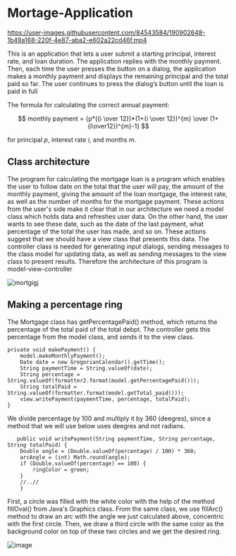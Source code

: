 # Mortage-Application

https://user-images.githubusercontent.com/84543584/190902648-1b49a168-220f-4e87-aba2-e602a22cd46f.mp4

This is an application that lets a user submit a starting principal, interest rate, and loan duration. The application replies with the monthly payment. Then, each time the user presses the button on a dialog, the application makes a monthly payment and displays the remaining principal and the total paid so far. The user continues to press the dialog’s button until the loan is paid in full

The formula for calculating the correct annual payment:

$$ monthly payment = {p*({i \over 12})*(1+{i \over 12})^{m} \over (1+{i\over12})^{m}-1} $$

for principal $p$, interest rate $i$, and months $m$.

## Class architecture 

The program for calculating the mortgage loan is a program which enables the user to follow
date on the total that the user will pay, the amount of the monthly payment, giving the amount of the loan mortgage, the interest rate, as well as the number of months for the mortgage payment. These actions from the user's side make it clear that in our architecture we need a model class which holds data and refreshes user data. On the other hand, the user wants to see these date, such as the date of the last payment, what percentage of the total the user has made, and so on. These actions suggest that we should have a view class that presents this data. The controller class is needed for generating input dialogs, sending messages to the class model for updating data, as well as sending messages to the view class to present results. Therefore the architecture of this program is model-view-controller


![mortgigj](https://user-images.githubusercontent.com/84543584/190902848-156bc6c5-5a8e-41a6-abdd-95983525b1c9.png)


## Making a percentage ring

The Mortgage class has getPercentagePaid() method, which returns the percentage of the total paid of the total debpt. The controller gets this percentage from the model class, and sends it to the view class. 

    private void makePayment() {
        model.makeMonthlyPayment();
        Date date = new GregorianCalendar().getTime();
        String paymentTime = String.valueOf(date);
        String percentage = String.valueOf(formatter2.format(model.getPercentagePaid()));
        String totalPaid = String.valueOf(formatter.format(model.getTotal_paid()));
        view.writePayment(paymentTime, percentage, totalPaid);
    }

We divide percentage by 100 and multiply it by 360 (deegres), since a method that we will use below uses deegres and not radians.

       public void writePayment(String paymentTime, String percentage, String totalPaid) {
        Double angle = (Double.valueOf(percentage) / 100) * 360;
        arcAngle = (int) Math.round(angle);
        if (Double.valueOf(percentage) == 100) {
            ringColor = green;
        }
        //..//
        }

First, a circle was filled with the white color with the help of the method fillOval() from Java's Graphics class. From the same class, we use fillArc() method to draw an arc with the angle we just calculated above, concentric with the first circle. Then, we draw a third circle with the same color as the background color on top of these two circles and we get the desired ring.

![image](https://user-images.githubusercontent.com/84543584/190903604-2432260b-6499-48d4-9772-05bbcc2ac919.png)


